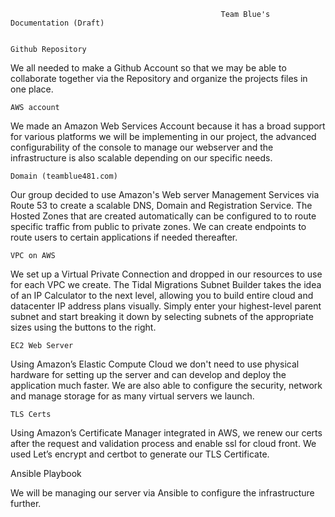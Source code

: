 
                                                   Team Blue's Documentation (Draft)


    Github Repository
  
We all needed to make a Github Account so that we may be able to collaborate together via the Repository and organize the projects files in one place.
  
    AWS account
 
We made an Amazon Web Services Account because it has a broad support for various platforms we will be implementing in our project, the advanced configurability of the console to manage our webserver and the infrastructure is also scalable depending on our specific needs. 

    Domain (teamblue481.com)

Our group decided to use Amazon's Web server Management Services via Route 53 to create a scalable DNS, Domain and Registration Service. The Hosted Zones that are created automatically can be configured to to route specific traffic from public to private zones. We can create endpoints to route users to certain applications if needed thereafter. 

    VPC on AWS

We set up a Virtual Private Connection and dropped in our resources to use for each VPC we create. 
The Tidal Migrations Subnet Builder takes the idea of an IP Calculator to the next level, allowing you to build entire cloud and datacenter IP address plans visually. Simply enter your highest-level parent subnet and start breaking it down by selecting subnets of the appropriate sizes using the buttons to the right.

    EC2 Web Server
    
Using Amazon’s Elastic Compute Cloud we don't need to use physical hardware for setting up the server and can develop and deploy the application much faster. We are also able to configure the security, network and manage storage for as many virtual servers we launch. 

    TLS Certs
  
Using Amazon’s Certificate Manager integrated in AWS, we renew our certs after the request and validation process and enable ssl for cloud front. 
We used Let’s encrypt and certbot to generate our TLS Certificate. 

   Ansible Playbook

 We will be managing our server via Ansible to configure the infrastructure further. 


